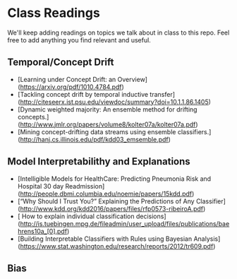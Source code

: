 # Class Readings 

We'll keep adding readings on topics we talk about in class to this repo. Feel free to add anything you find relevant and useful.

## Temporal/Concept Drift
+ [Learning under Concept Drift: an Overview] (https://arxiv.org/pdf/1010.4784.pdf)
+ [Tackling concept drift by temporal inductive transfer] (http://citeseerx.ist.psu.edu/viewdoc/summary?doi=10.1.1.86.1405)
+ [Dynamic weighted majority: An ensemble method for drifting concepts.] (http://www.jmlr.org/papers/volume8/kolter07a/kolter07a.pdf)
+ [Mining concept-drifting data streams using ensemble classifiers.] (http://hanj.cs.illinois.edu/pdf/kdd03_emsemble.pdf)

## Model Interpretabilithy and Explanations
+ [Intelligible Models for HealthCare: Predicting Pneumonia Risk and Hospital 30 day Readmission] (http://people.dbmi.columbia.edu/noemie/papers/15kdd.pdf)
+ [“Why Should I Trust You?” Explaining the Predictions of Any Classifier] (http://www.kdd.org/kdd2016/papers/files/rfp0573-ribeiroA.pdf)
+ [ How to explain individual classification decisions] (http://is.tuebingen.mpg.de/fileadmin/user_upload/files/publications/baehrens10a_[0].pdf)
+ [Building Interpretable Classifiers with Rules using Bayesian Analysis] (https://www.stat.washington.edu/research/reports/2012/tr609.pdf)

## Bias
